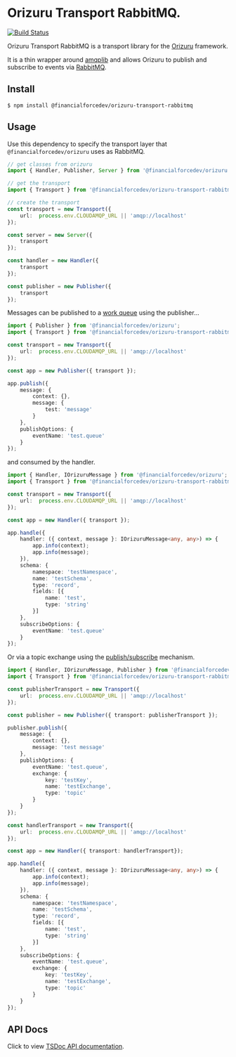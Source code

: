 # Orizuru Transport RabbitMQ.

[![Build Status](https://travis-ci.org/financialforcedev/orizuru-transport-rabbitmq.svg?branch=master)](https://travis-ci.org/financialforcedev/orizuru-transport-rabbitmq)

Orizuru Transport RabbitMQ is a transport library for the [Orizuru](https://www.npmjs.com/package/@financialforcedev/orizuru) framework.

It is a thin wrapper around [amqplib](https://www.npmjs.com/package/amqplib) and allows Orizuru to publish and subscribe to events via [RabbitMQ](http://www.rabbitmq.com/).

## Install

```
$ npm install @financialforcedev/orizuru-transport-rabbitmq
```

## Usage

Use this dependency to specify the transport layer that `@financialforcedev/orizuru` uses as RabbitMQ.

```typescript
// get classes from orizuru
import { Handler, Publisher, Server } from '@financialforcedev/orizuru';

// get the transport
import { Transport } from '@financialforcedev/orizuru-transport-rabbitmq';

// create the transport
const transport = new Transport({
    url:  process.env.CLOUDAMQP_URL || 'amqp://localhost'
});

const server = new Server({
    transport
});

const handler = new Handler({
    transport
});

const publisher = new Publisher({
    transport
});
```

Messages can be published to a [work queue](https://www.rabbitmq.com/tutorials/tutorial-two-java.html) using the publisher...

```typescript
import { Publisher } from '@financialforcedev/orizuru';
import { Transport } from '@financialforcedev/orizuru-transport-rabbitmq';

const transport = new Transport({
    url:  process.env.CLOUDAMQP_URL || 'amqp://localhost'
});

const app = new Publisher({ transport });

app.publish({
    message: {
        context: {},
        message: {
            test: 'message'
        }
    },
    publishOptions: {
        eventName: 'test.queue'
    }
});
```

and consumed by the handler.

```typescript
import { Handler, IOrizuruMessage } from '@financialforcedev/orizuru';
import { Transport } from '@financialforcedev/orizuru-transport-rabbitmq';

const transport = new Transport({
    url:  process.env.CLOUDAMQP_URL || 'amqp://localhost'
});

const app = new Handler({ transport });

app.handle({
    handler: ({ context, message }: IOrizuruMessage<any, any>) => {
        app.info(context);
        app.info(message);
    }),
    schema: {
        namespace: 'testNamespace',
        name: 'testSchema',
        type: 'record',
        fields: [{
            name: 'test',
            type: 'string'
        }]
    },
    subscribeOptions: {
        eventName: 'test.queue'
    }
});
```

Or via a topic exchange using the [publish/subscribe](https://www.rabbitmq.com/tutorials/tutorial-three-javascript.html) mechanism.

```typescript
import { Handler, IOrizuruMessage, Publisher } from '@financialforcedev/orizuru';
import { Transport } from '@financialforcedev/orizuru-transport-rabbitmq';

const publisherTransport = new Transport({
    url:  process.env.CLOUDAMQP_URL || 'amqp://localhost'
});

const publisher = new Publisher({ transport: publisherTransport });

publisher.publish({
    message: {
        context: {},
        message: 'test message'
    },
    publishOptions: {
        eventName: 'test.queue',
        exchange: {
            key: 'testKey',
            name: 'testExchange',
            type: 'topic'
        }
    }
});

const handlerTransport = new Transport({
    url:  process.env.CLOUDAMQP_URL || 'amqp://localhost'
});

const app = new Handler({ transport: handlerTransport});

app.handle({
    handler: ({ context, message }: IOrizuruMessage<any, any>) => {
        app.info(context);
        app.info(message);
    }),
    schema: {
        namespace: 'testNamespace',
        name: 'testSchema',
        type: 'record',
        fields: [{
            name: 'test',
            type: 'string'
        }]
    },
    subscribeOptions: {
        eventName: 'test.queue',
        exchange: {
            key: 'testKey',
            name: 'testExchange',
            type: 'topic'
        }
    }
});
```

## API Docs

Click to view [TSDoc API documentation](http://htmlpreview.github.io/?https://github.com/financialforcedev/orizuru-transport-rabbitmq/blob/master/doc/index.html).
